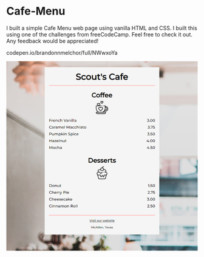 # Cafe-Menu

I built a simple Cafe Menu web page using vanilla HTML and CSS. I built this using one of the challenges from freeCodeCamp. Feel free to check it out. Any feedback would be appreciated!

codepen.io/brandonnmelchor/full/NWwxoYa

![Cafe Menu screenshot](https://raw.githubusercontent.com/brandonnmelchor/Cafe-Menu/main/screenshot.jpg)
